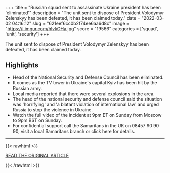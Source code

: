 +++
title = "Russian squad sent to assassinate Ukraine president has been 'eliminated'"
description = "The unit sent to dispose of President Volodymyr Zelenskyy has been defeated, it has been claimed today."
date = "2022-03-02 04:16:12"
slug = "621eef6cc0b2f74ee6aa6d8c"
image = "https://i.imgur.com/hIvkOHa.jpg"
score = "19566"
categories = ['squad', 'unit', 'security']
+++

The unit sent to dispose of President Volodymyr Zelenskyy has been defeated, it has been claimed today.

## Highlights

- Head of the National Security and Defense Council has been eliminated.
- It comes as the TV tower in Ukraine's capital Kyiv has been hit by the Russian army.
- Local media reported that there were several explosions in the area.
- The head of the national security and defense council said the situation was 'horrifying' and 'a blatant violation of international law' and urged Russia to stop the violence in Ukraine.
- Watch the full video of the incident at 9pm ET on Sunday from Moscow to 9pm BST on Sunday.
- For confidential support call the Samaritans in the UK on 08457 90 90 90, visit a local Samaritans branch or click here for details.

---

{{< rawhtml >}}
  <p class="article-category">
    <a target="_blank" href="https://www.birminghammail.co.uk/news/midlands-news/russian-squad-sent-assassinate-ukraine-23255714">READ THE ORIGINAL ARTICLE</a>
  </p>
{{< /rawhtml >}}
